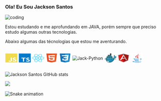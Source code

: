 ### Ola! Eu Sou Jackson Santos


![coding](https://user-images.githubusercontent.com/30289772/208741012-2b7d9c93-0a2d-4e3d-af2d-e10bf319bbfd.gif)<br>

Estou estudando e me aprofundando em JAVA, porém sempre que preciso estudo algumas outras tecnologias.

Abaixo algumas das técnologias que estou me aventurando.



<div style="display: inline_block"><br>
  <img align="center" alt="Jack-Js" height="30" width="40" src="https://raw.githubusercontent.com/devicons/devicon/master/icons/javascript/javascript-plain.svg">
  <img align="center" alt="Jack-Ts" height="30" width="40" src="https://raw.githubusercontent.com/devicons/devicon/master/icons/typescript/typescript-plain.svg">
  <img align="center" alt="Jack-React" height="30" width="40" src="https://raw.githubusercontent.com/devicons/devicon/master/icons/react/react-original.svg">
  <img align="center" alt="Jack-HTML" height="30" width="40" src="https://raw.githubusercontent.com/devicons/devicon/master/icons/html5/html5-original.svg">
  <img align="center" alt="Jack-CSS" height="30" width="40" src="https://raw.githubusercontent.com/devicons/devicon/master/icons/css3/css3-original.svg">
  
  <img align="center" alt="Jack-Python" height="30" width="40" src="https://raw.githubusercontent.com/get-icon/geticon/master/icons/spring.svg">
  <img align="center" alt="Jack-Python" height="30" width="40" src="https://raw.githubusercontent.com/Thamyresarm/dio-formacao-JavaScript/main/DesafiosdeProjetos/Portifolio/data/imgs/docker.png">
<img align="center" alt="Jack-HTML" height="30" width="40" src="https://github.com/devicons/devicon/blob/master/icons/angularjs/angularjs-original.svg">
<img align="center" alt="Jack-HTML" height="30" width="40" src="https://github.com/devicons/devicon/blob/master/icons/java/java-original.svg">
</div>

  ##
  
  ![Jackson Santos GitHub stats](https://github-readme-stats.vercel.app/api?username=jacksuh&show_icons=true&theme=radical)
<br/>

  <a href="https://www.linkedin.com/in/jackson-santos-45728957" target="_blank"><img src="https://img.shields.io/badge/-LinkedIn-%230077B5?style=for-the-badge&logo=linkedin&logoColor=white" target="_blank"></a> 
 
 
  ![Snake animation](https://github.com/jacksuh/jacksuh/blob/output/github-contribution-grid-snake.svg)
 
</div>
